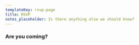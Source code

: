 ```yaml
---
templateKey: rsvp-page
title: RSVP
notes_placeholder: Is there anything else we should know?
---
```

### Are you coming?
